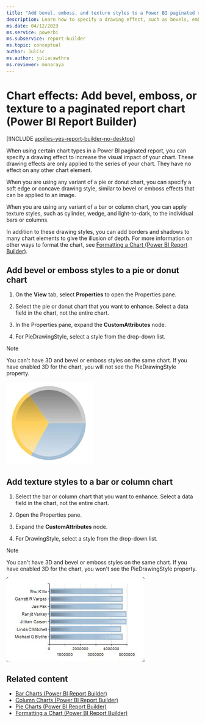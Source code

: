 ```yaml
---
title: "Add bevel, emboss, and texture styles to a Power BI paginated report chart | Microsoft Docs"
description: Learn how to specify a drawing effect, such as bevels, embossing, or textures, to increase the visual impact of your paginated report chart in Power BI Report Builder. 
ms.date: 04/12/2023
ms.service: powerbi
ms.subservice: report-builder
ms.topic: conceptual
author: JulCsc
ms.author: juliacawthra
ms.reviewer: monaraya
---
```

# Chart effects: Add bevel, emboss, or texture to a paginated report chart (Power BI Report Builder)

[!INCLUDE [applies-yes-report-builder-no-desktop](../../../includes/applies-yes-report-builder-no-desktop.md)]

  When using certain chart types in a Power BI paginated report, you can specify a drawing effect to increase the visual impact of your chart. These drawing effects are only applied to the series of your chart. They have no effect on any other chart element.  
  
 When you are using any variant of a pie or donut chart, you can specify a soft edge or concave drawing style, similar to bevel or emboss effects that can be applied to an image.  
  
 When you are using any variant of a bar or column chart, you can apply texture styles, such as cylinder, wedge, and light-to-dark, to the individual bars or columns.  
  
 In addition to these drawing styles, you can add borders and shadows to many chart elements to give the illusion of depth. For more information on other ways to format the chart, see [Formatting a Chart &#40;Power BI Report Builder&#41;](formatting-chart-report-builder.md).  

## Add bevel or emboss styles to a pie or donut chart  
  
1. On the **View** tab, select **Properties** to open the Properties pane.  
  
1. Select the pie or donut chart that you want to enhance. Select a data field in the chart, not the entire chart.  
  
1. In the Properties pane, expand the **CustomAttributes** node.  
  
1. For PieDrawingStyle, select a style from the drop-down list.  
  
> [!NOTE]  
>  You can't have 3D and bevel or emboss styles on the same chart. If you have enabled 3D for the chart, you will not see the PieDrawingStyle property.  
  
 ![Screenshot showing pie chart with concave drawing style.](media/paginated-reports-visualizations/pie-drawing-effects-concave.gif "Pie chart with concave drawing style.")  
  
## Add texture styles to a bar or column chart  
  
1. Select the bar or column chart that you want to enhance. Select a data field in the chart, not the entire chart.  
  
1. Open the Properties pane.  
  
1. Expand the **CustomAttributes** node.  
  
1. For DrawingStyle, select a style from the drop-down list.  
  
> [!NOTE]  
>  You can't have 3D and bevel or emboss styles on the same chart. If you have enabled 3D for the chart, you won't see the PieDrawingStyle property.  
  
 ![Screenshot showing bar chart with Light-To-Dark drawing effect.](media/paginated-reports-visualizations/bar-drawing-effects-light-to-dark.gif "Bar chart with Light-To-Dark drawing effect.")  
  
## Related content

- [Bar Charts &#40;Power BI Report Builder&#41;](bar-charts-report-builder.md)   
- [Column Charts &#40;Power BI Report Builder&#41;](/sql/reporting-services/report-design/column-charts-report-builder-and-ssrs)   
- [Pie Charts &#40;Power BI Report Builder&#41;](/sql/reporting-services/report-design/pie-charts-report-builder-and-ssrs)   
- [Formatting a Chart &#40;Power BI Report Builder&#41;](formatting-chart-report-builder.md)  
